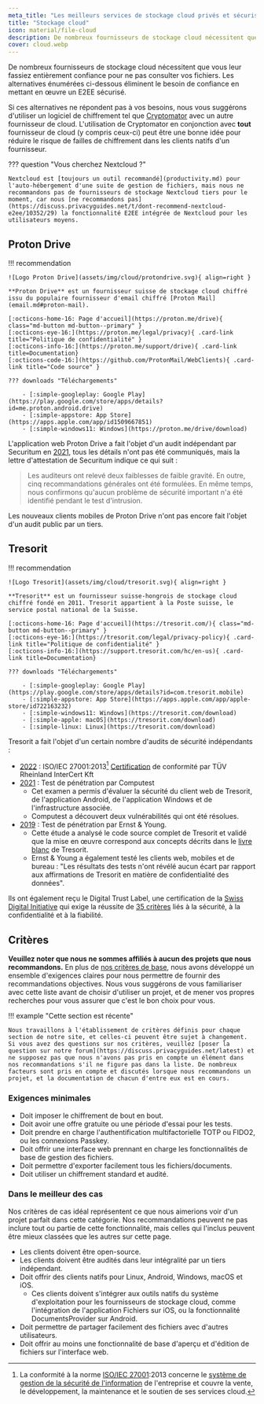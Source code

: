 ```yaml
---
meta_title: "Les meilleurs services de stockage cloud privés et sécurisés - Privacy Guides"
title: "Stockage cloud"
icon: material/file-cloud
description: De nombreux fournisseurs de stockage cloud nécessitent que vous leur fassiez confiance pour ne pas consulter vos fichiers. Voici des alternatives privées !
cover: cloud.webp
---
```


De nombreux fournisseurs de stockage cloud nécessitent que vous leur fassiez entièrement confiance pour ne pas consulter vos fichiers. Les alternatives énumérées ci-dessous éliminent le besoin de confiance en mettant en œuvre un E2EE sécurisé.

Si ces alternatives ne répondent pas à vos besoins, nous vous suggérons d'utiliser un logiciel de chiffrement tel que [Cryptomator](encryption.md#cryptomator-cloud) avec un autre fournisseur de cloud. L'utilisation de Cryptomator en conjonction avec **tout** fournisseur de cloud (y compris ceux-ci) peut être une bonne idée pour réduire le risque de failles de chiffrement dans les clients natifs d'un fournisseur.

??? question "Vous cherchez Nextcloud ?"

    Nextcloud est [toujours un outil recommandé](productivity.md) pour l'auto-hébergement d'une suite de gestion de fichiers, mais nous ne recommandons pas de fournisseurs de stockage Nextcloud tiers pour le moment, car nous [ne recommandons pas](https://discuss.privacyguides.net/t/dont-recommend-nextcloud-e2ee/10352/29) la fonctionnalité E2EE intégrée de Nextcloud pour les utilisateurs moyens.

## Proton Drive

!!! recommendation

    ![Logo Proton Drive](assets/img/cloud/protondrive.svg){ align=right }
    
    **Proton Drive** est un fournisseur suisse de stockage cloud chiffré issu du populaire fournisseur d'email chiffré [Proton Mail](email.md#proton-mail).
    
    [:octicons-home-16: Page d'accueil](https://proton.me/drive){ class="md-button md-button--primary" }
    [:octicons-eye-16:](https://proton.me/legal/privacy){ .card-link title="Politique de confidentialité" }
    [:octicons-info-16:](https://proton.me/support/drive){ .card-link title=Documentation}
    [:octicons-code-16:](https://github.com/ProtonMail/WebClients){ .card-link title="Code source" }
    
    ??? downloads "Téléchargements"
    
        - [:simple-googleplay: Google Play](https://play.google.com/store/apps/details?id=me.proton.android.drive)
        - [:simple-appstore: App Store](https://apps.apple.com/app/id1509667851)
        - [:simple-windows11: Windows](https://proton.me/drive/download)

L'application web Proton Drive a fait l'objet d'un audit indépendant par Securitum en [2021](https://proton.me/blog/security-audit-all-proton-apps), tous les détails n'ont pas été communiqués, mais la lettre d'attestation de Securitum indique ce qui suit :

> Les auditeurs ont relevé deux faiblesses de faible gravité. En outre, cinq recommandations générales ont été formulées. En même temps, nous confirmons qu'aucun problème de sécurité important n'a été identifié pendant le test d'intrusion.

Les nouveaux clients mobiles de Proton Drive n'ont pas encore fait l'objet d'un audit public par un tiers.

## Tresorit

!!! recommendation

    ![Logo Tresorit](assets/img/cloud/tresorit.svg){ align=right }
    
    **Tresorit** est un fournisseur suisse-hongrois de stockage cloud chiffré fondé en 2011. Tresorit appartient à la Poste suisse, le service postal national de la Suisse.
    
    [:octicons-home-16: Page d'accueil](https://tresorit.com/){ class="md-button md-button--primary" }
    [:octicons-eye-16:](https://tresorit.com/legal/privacy-policy){ .card-link title="Politique de confidentialité" }
    [:octicons-info-16:](https://support.tresorit.com/hc/en-us){ .card-link title=Documentation}
    
    ??? downloads "Téléchargements"
    
        - [:simple-googleplay: Google Play](https://play.google.com/store/apps/details?id=com.tresorit.mobile)
        - [:simple-appstore: App Store](https://apps.apple.com/app/apple-store/id722163232)
        - [:simple-windows11: Windows](https://tresorit.com/download)
        - [:simple-apple: macOS](https://tresorit.com/download)
        - [:simple-linux: Linux](https://tresorit.com/download)

Tresorit a fait l'objet d'un certain nombre d'audits de sécurité indépendants :

- [2022](https://tresorit.com/blog/tresorit-receives-iso-27001-certification/) : ISO/IEC 27001:2013[^1] [Certification](https://www.certipedia.com/quality_marks/9108644476) de conformité par TÜV Rheinland InterCert Kft
- [2021](https://tresorit.com/blog/fresh-penetration-testing-confirms-tresorit-security/) : Test de pénétration par Computest
    - Cet examen a permis d'évaluer la sécurité du client web de Tresorit, de l'application Android, de l'application Windows et de l'infrastructure associée.
    - Computest a découvert deux vulnérabilités qui ont été résolues.
- [2019](https://tresorit.com/blog/ernst-young-review-verifies-tresorits-security-architecture/) : Test de pénétration par Ernst & Young.
    - Cette étude a analysé le code source complet de Tresorit et validé que la mise en œuvre correspond aux concepts décrits dans le [livre blanc](https://prodfrontendcdn.azureedge.net/202208011608/tresorit-encryption-whitepaper.pdf) de Tresorit.
    - Ernst & Young a également testé les clients web, mobiles et de bureau : "Les résultats des tests n'ont révélé aucun écart par rapport aux affirmations de Tresorit en matière de confidentialité des données".

Ils ont également reçu le Digital Trust Label, une certification de la [Swiss Digital Initiative](https://www.swiss-digital-initiative.org/digital-trust-label/) qui exige la réussite de [35 critères](https://digitaltrust-label.swiss/criteria/) liés à la sécurité, à la confidentialité et à la fiabilité.

## Critères

**Veuillez noter que nous ne sommes affiliés à aucun des projets que nous recommandons.** En plus de [nos critères de base](about/criteria.md), nous avons développé un ensemble d'exigences claires pour nous permettre de fournir des recommandations objectives. Nous vous suggérons de vous familiariser avec cette liste avant de choisir d'utiliser un projet, et de mener vos propres recherches pour vous assurer que c'est le bon choix pour vous.

!!! example "Cette section est récente"

    Nous travaillons à l'établissement de critères définis pour chaque section de notre site, et celles-ci peuvent être sujet à changement. Si vous avez des questions sur nos critères, veuillez [poser la question sur notre forum](https://discuss.privacyguides.net/latest) et ne supposez pas que nous n'avons pas pris en compte un élément dans nos recommandations s'il ne figure pas dans la liste. De nombreux facteurs sont pris en compte et discutés lorsque nous recommandons un projet, et la documentation de chacun d'entre eux est en cours.

### Exigences minimales

- Doit imposer le chiffrement de bout en bout.
- Doit avoir une offre gratuite ou une période d'essai pour les tests.
- Doit prendre en charge l'authentification multifactorielle TOTP ou FIDO2, ou les connexions Passkey.
- Doit offrir une interface web prennant en charge les fonctionnalités de base de gestion des fichiers.
- Doit permettre d'exporter facilement tous les fichiers/documents.
- Doit utiliser un chiffrement standard et audité.

### Dans le meilleur des cas

Nos critères de cas idéal représentent ce que nous aimerions voir d'un projet parfait dans cette catégorie. Nos recommandations peuvent ne pas inclure tout ou partie de cette fonctionnalité, mais celles qui l'inclus peuvent être mieux classées que les autres sur cette page.

- Les clients doivent être open-source.
- Les clients doivent être audités dans leur intégralité par un tiers indépendant.
- Doit offrir des clients natifs pour Linux, Android, Windows, macOS et iOS.
    - Ces clients doivent s'intégrer aux outils natifs du système d'exploitation pour les fournisseurs de stockage cloud, comme l'intégration de l'application Fichiers sur iOS, ou la fonctionnalité DocumentsProvider sur Android.
- Doit permettre de partager facilement des fichiers avec d'autres utilisateurs.
- Doit offrir au moins une fonctionnalité de base d'aperçu et d'édition de fichiers sur l'interface web.

[^1]: La conformité à la norme [ISO/IEC 27001](https://en.wikipedia.org/wiki/ISO/IEC_27001):2013 concerne le [système de gestion de la sécurité de l'information](https://en.wikipedia.org/wiki/Information_security_management) de l'entreprise et couvre la vente, le développement, la maintenance et le soutien de ses services cloud.
